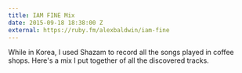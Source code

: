 ```yaml
---
title: IAM FINE Mix
date: 2015-09-18 18:38:00 Z
external: https://ruby.fm/alexbaldwin/iam-fine
---
```


While in Korea, I used Shazam to record all the songs played in coffee shops.
Here's a mix I put together of all the discovered tracks.

